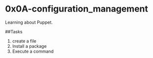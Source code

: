 # 0x0A-configuration_management
Learning about Puppet.

##Tasks
1. create a file
2. Install a package
3. Execute a command
